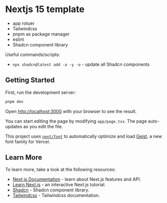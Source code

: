 # Nextjs 15 template

- app rotuer
- Tailwindcss
- pnpm as package manager
- eslint
- Shadcn component library

Useful commands/scripts:

- `npx shadcn@latest add -a -y -o` - update all Shadcn components

## Getting Started

First, run the development server:

```bash
pnpm dev
```

Open [http://localhost:3000](http://localhost:3000) with your browser to see the result.

You can start editing the page by modifying `app/page.tsx`. The page auto-updates as you edit the file.

This project uses [`next/font`](https://nextjs.org/docs/app/building-your-application/optimizing/fonts) to automatically optimize and load [Geist](https://vercel.com/font), a new font family for Vercel.

## Learn More

To learn more, take a look at the following resources:

- [Next.js Documentation](https://nextjs.org/docs) - learn about Next.js features and API.
- [Learn Next.js](https://nextjs.org/learn) - an interactive Next.js tutorial.
- [Shadcn](https://ui.shadcn.com/) - Shadcn component library.
- [Tailwindcss](https://tailwindcss.com/docs) - Tailwindcss documentation.
